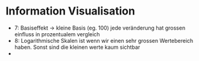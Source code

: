 # Information Visualisation

- 7: Basiseffekt -> kleine Basis (eg. 100) jede veränderung hat grossen einfluss in prozentualem vergleich
- 8: Logarithmische Skalen ist wenn wir einen sehr grossen Wertebereich haben. Sonst sind die kleinen werte kaum sichtbar
- 
